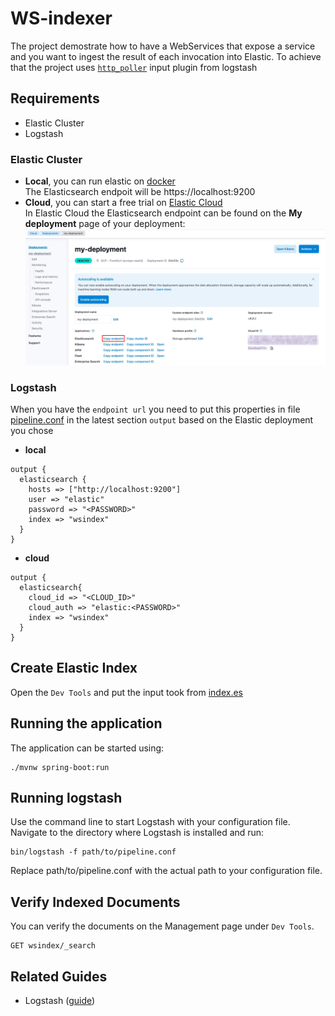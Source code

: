 # WS-indexer

The project demostrate how to have a WebServices that expose a service and you want to ingest the result of each invocation into Elastic.
To achieve that the project uses [`http_poller`](https://www.elastic.co/guide/en/logstash/current/plugins-inputs-http_poller.html) input plugin from logstash  



## Requirements
- Elastic Cluster
- Logstash

### Elastic Cluster
- **Local**, you can run elastic on [docker](https://www.elastic.co/guide/en/elasticsearch/reference/current/docker.html)   
  The Elasticsearch endpoit will be https://localhost:9200
- **Cloud**, you can start a free trial on [Elastic Cloud](https://cloud.elastic.co/)    
  In Elastic Cloud the Elasticsearch endpoint can be found on the **My deployment** page of your deployment:
  ![image](doc_image/endpoint.png)

### Logstash
When you have the `endpoint url` you need to put this properties in file [pipeline.conf](pipeline.conf) in the latest section `output` based on the Elastic deployment you chose
- **local**
```shell script
output {
  elasticsearch {
    hosts => ["http://localhost:9200"]
    user => "elastic"
    password => "<PASSWORD>"    
    index => "wsindex"
  }
}
```
- **cloud**
```shell script
output {
  elasticsearch{
    cloud_id => "<CLOUD_ID>"
    cloud_auth => "elastic:<PASSWORD>"
    index => "wsindex"
  }
}
```

## Create Elastic Index
Open the `Dev Tools` and put the input took from [index.es](index.es)

## Running the application
The application can be started using:
```shell script
./mvnw spring-boot:run
```

## Running logstash
Use the command line to start Logstash with your configuration file. Navigate to the directory where Logstash is installed and run:
```shell script
bin/logstash -f path/to/pipeline.conf
```
Replace path/to/pipeline.conf with the actual path to your configuration file.

## Verify Indexed Documents
You can verify the documents on the Management page under `Dev Tools`.
```shell script
GET wsindex/_search
```




## Related Guides
- Logstash ([guide](https://www.elastic.co/guide/en/logstash/current/index.html))
